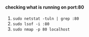 
#### checking what is running on port:80
1. `sudo netstat -tuln | grep :80`
2. `sudo lsof -i :80`
3. `sudo nmap -p 80 localhost`






